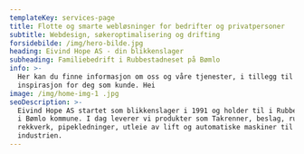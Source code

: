 ```yaml
---
templateKey: services-page
title: Flotte og smarte webløsninger for bedrifter og privatpersoner
subtitle: Webdesign, søkeroptimalisering og drifting
forsidebilde: /img/hero-bilde.jpg
heading: Eivind Hope AS - din blikkenslager
subheading: Familiebedrift i Rubbestadneset på Bømlo
info: >-
  Her kan du finne informasjon om oss og våre tjenester, i tillegg til bilder og
  inspirasjon for deg som kunde. Hei
image: /img/home-img-1 .jpg
seoDescription: >-
  Eivind Hope AS startet som blikkenslager i 1991 og holder til i Rubbestadneset
  i Bømlo kommune. I dag leverer vi produkter som Takrenner, beslag, rustfie
  rekkverk, pipekledninger, utleie av lift og automatiske maskiner til
  industrien.
---
```

